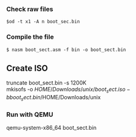 ### Check raw files

```
$od -t x1 -A n boot_sec.bin
```

### Compile the file

```
$ nasm boot_sect.asm -f bin -o boot_sect.bin
```

## Create ISO
truncate boot_sect.bin -s 1200K   
mkisofs -o $HOME/Downloads/unix/boot_sect.iso -b boot_sect.bin /$HOME/Downloads/unix

### Run with QEMU
qemu-system-x86_64 boot_sect.bin
